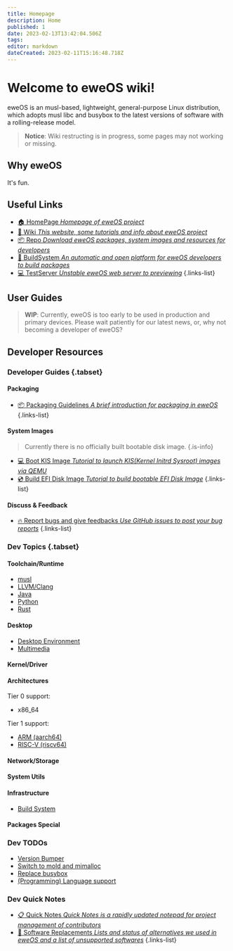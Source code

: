 ```yaml
---
title: Homepage
description: Home
published: 1
date: 2023-02-13T13:42:04.506Z
tags: 
editor: markdown
dateCreated: 2023-02-11T15:16:48.718Z
---
```


# **Welcome to eweOS wiki!**

eweOS is an musl-based, lightweight, general-purpose Linux distribution, which adopts musl libc and busybox to the latest versions of software with a rolling-release model.

> **Notice**: Wiki restructing is in progress, some pages may not working or missing.

## Why eweOS

It's fun.

## Useful Links

- [:house: HomePage *Homepage of eweOS project*](https://os.ewe.moe)
- [:notebook_with_decorative_cover: Wiki *This website, some tutorials and info about eweOS project*](https://os-wiki.ewe.moe)
- [:package: Repo *Download eweOS packages, system images and resources for developers*](https://os-repo.ewe.moe)
- [:hammer: BuildSystem *An automatic and open platform for eweOS developers to build packages*](https://os-build.ewe.moe)
- [:computer: TestServer *Unstable eweOS web server to previewing*](https://os-test.ewe.moe)
{.links-list}

## User Guides

> **WIP**: Currently, eweOS is too early to be used in production and primary devices. Please wait patiently for our latest news, or, why not becoming a developer of eweOS?

## Developer Resources

### Developer Guides {.tabset}

#### Packaging

- [:package: Packaging Guidelines *A brief introduction for packaging in eweOS*](/dev/guide/packaging)
{.links-list}

#### System Images

> Currently there is no officially built bootable disk image.
{.is-info}

- [:computer: Boot KIS Image *Tutorial to launch KIS(Kernel Initrd Sysroot) images via QEMU*](/dev/guide/launch-kis)
- [:cd: Build EFI Disk Image *Tutorial to build bootable EFI Disk Image*](/dev/guide/build-efi-disk-img)
{.links-list}

#### Discuss & Feedback

- [:fire: Report bugs and give feedbacks *Use GitHub issues to post your bug reports*](https://github.com/eweOS/bugs/issues)
{.links-list}

### Dev Topics {.tabset}

#### Toolchain/Runtime

- [musl](/dev/topic/toolchain/musl)
- [LLVM/Clang](/dev/topic/toolchain/llvm)
- [Java](/dev/topic/toolchain/java)
- [Python](/dev/topic/toolchain/python)
- [Rust](/dev/topic/toolchain/rust)

#### Desktop

- [Desktop Environment](/dev/topic/desktop/desktop-env)
- [Multimedia](/dev/topic/desktop/multimedia)

#### Kernel/Driver

#### Architectures

Tier 0 support:
- x86_64

Tier 1 support:
- [ARM (aarch64)](/dev/topic/arch/arm)
- [RISC-V (riscv64)](/dev/topic/arch/riscv)

#### Network/Storage

#### System Utils

#### Infrastructure

- [Build System](/dev/topic/infra/build-system)

#### Packages Special

### Dev TODOs

- [Version Bumper](/dev/todo/version-bumper)
- [Switch to mold and mimalloc](/dev/todo/switch-to-mold-mimalloc)
- [Replace busybox](/dev/todo/replace-busybox)
- [(Programming) Language support](/dev/todo/pl-support)

### Dev Quick Notes

- [:clipboard: Quick Notes *Quick Notes is a rapidly updated notepad for project management of contributors*](/dev/quick-notes)
- [:repeat: Software Replacements *Lists and status of alternatives we used in eweOS and a list of unsupported softwares*](/dev/replacements)
{.links-list}
